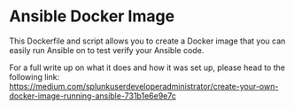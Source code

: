 # Ansible Docker Image
This Dockerfile and script allows you to create a Docker image
that you can easily run Ansible on to test verify your Ansible
code.

For a full write up on what it does and how it was set up, 
please head to the following link:
https://medium.com/splunkuserdeveloperadministrator/create-your-own-docker-image-running-ansible-731b1e6e9e7c
